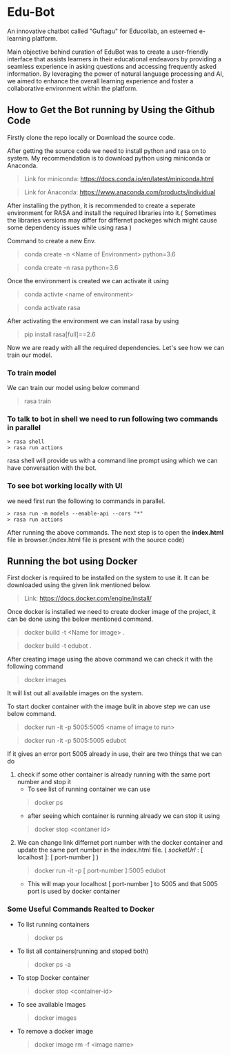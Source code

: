 # Edu-Bot

An innovative chatbot called "Guftagu" for Educollab, an esteemed e-learning platform.

Main objective behind curation of EduBot was to create a user-friendly interface that assists learners in their educational endeavors by providing a seamless experience in asking questions and accessing frequently asked information. By leveraging the power of natural language processing and AI, we aimed to enhance the overall learning experience and foster a collaborative environment within the platform.


## How to Get the Bot running by Using the Github Code
Firstly clone the repo locally or Download the source code.

After getting the source code we need to install python and rasa on to system. My recommendation is to download python using miniconda or Anaconda.

>Link for miniconda: https://docs.conda.io/en/latest/miniconda.html

>Link for Anaconda: https://www.anaconda.com/products/individual

After installing the python, it is recommended to create a seperate environment for RASA and install the required libraries into it.( Sometimes the libraries versions may differ for differnet packeges which might cause some dependency issues while using rasa )

Command to create a new Env.

> conda create -n \<Name of Environment> python=3.6

> conda create -n rasa python=3.6

Once the environment is created we can activate it using
> conda activte \<name of environment>

> conda activate rasa

After activating the environment we can install rasa by using
> pip install rasa[full]==2.6

Now we are ready with all the required dependencies. Let's see how we can train our model.

### To train model
We can train our model using below command
> rasa train

### To talk to bot in shell we need to run following two commands in parallel
    > rasa shell
    > rasa run actions
rasa shell will provide us with a command line prompt using which we can have conversation with the bot.

### To see bot working locally with UI
we need first run the following to commands in parallel.
    
    > rasa run -m models --enable-api --cors "*" 
    > rasa run actions
After running the above commands. The next step is to open the <b>index.html</b> file in browser.(index.html file is present with the source code)



## Running the bot using Docker
First docker is required to be installed on the system to use it. It can be downloaded using the given link mentioned below.
> Link: https://docs.docker.com/engine/install/

Once docker is installed we need to create docker image of the project, it can be done using the below mentioned command.
> docker build -t \<Name for image> .

> docker build -t edubot .

After creating image using the above command we can check it with the following command
> docker images

It will list out all available images on the system.

To start docker container with the image bulit in above step we can use below command.

> docker run -it -p 5005:5005 \<name of image to run>

> docker run -it  -p 5005:5005 edubot

If it gives an error port 5005 already in use, their are two things that we can do
1. check if some other container is already running with the same port number and stop it
    - To see list of running container we can use
    > docker ps
    - after seeing which container is running already we can stop it using
    > docker stop \<contaner id>
2. We can change link differnet port number with the docker container and update the same port number in the index.html file. ( *socketUrl* : [ localhost ]: [ port-number ] )
    > docker run -it  -p [ port-number ]:5005 edubot
    - This will map your localhost [ port-number ] to 5005 and that 5005 port is used by docker container

### Some Useful Commands Realted to Docker
- To list running containers
    > docker ps
- To list all containers(running and stoped both)
    > docker ps -a
- To stop Docker container
    > docker stop \<container-id>
- To see available Images
    > docker images
- To remove a docker image
    > docker image rm -f \<image name>
